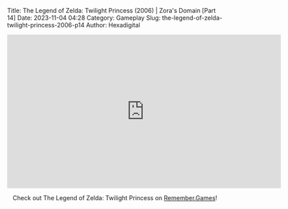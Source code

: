 Title: The Legend of Zelda: Twilight Princess (2006) | Zora's Domain [Part 14]
Date: 2023-11-04 04:28
Category: Gameplay
Slug: the-legend-of-zelda-twilight-princess-2006-p14
Author: Hexadigital

<center><iframe src="https://www.youtube.com/embed/ZVmfEMEs9Ds?feature=oembed" allow="accelerometer; autoplay; encrypted-media; gyroscope; picture-in-picture" width="640" height="360" frameborder="0"></iframe>

Check out The Legend of Zelda: Twilight Princess on [Remember.Games](https://remember.games/game/1365/the-legend-of-zelda-twilight-princess/)!</center>